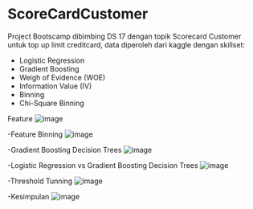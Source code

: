 # ScoreCardCustomer
Project Bootscamp dibimbing DS 17 dengan topik Scorecard Customer untuk top up limit creditcard, data diperoleh dari kaggle dengan skillset: 
- Logistic Regression
- Gradient Boosting
- Weigh of Evidence (WOE)
- Information Value (IV)
- Binning
- Chi-Square Binning

Feature
![image](https://user-images.githubusercontent.com/129568189/230429770-837c052b-85f2-4db7-b3a3-c264fc72bdb4.png)

-Feature Binning 
![image](https://user-images.githubusercontent.com/129568189/230429894-995c8f51-cd30-476c-9f0e-8e2b751497fa.png)

-Gradient Boosting Decision Trees
![image](https://user-images.githubusercontent.com/129568189/230430031-bbcae13e-2f8c-476c-82cf-4c7c64fa10c3.png)

-Logistic Regression vs Gradient Boosting Decision Trees
![image](https://user-images.githubusercontent.com/129568189/230430144-336caf99-23c3-4425-bcd8-15fcbaead789.png)

-Threshold Tunning
![image](https://user-images.githubusercontent.com/129568189/230430282-41faf91b-bcfc-4903-88c7-066aa5fd52c7.png)

-Kesimpulan
![image](https://user-images.githubusercontent.com/129568189/230428949-2ab0b228-cd3e-41c9-9bd1-83ef692fe431.png)
